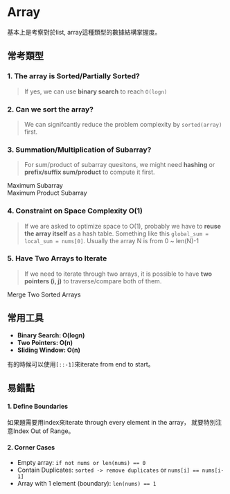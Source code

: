 # Array

基本上是考察對於list, array這種類型的數據結構掌握度。

## 常考類型

### 1. The array is Sorted/Partially Sorted? 

> If yes, we can use **binary search** to reach `O(logn)`

### 2. Can we sort the array?

> We can signifcantly reduce the problem complexity by `sorted(array)` first.

### 3. Summation/Multiplication of Subarray?

> For sum/product of subarray quesitons, we might need **hashing** or **prefix/suffix sum/product** to compute it first.

Maximum Subarray  
Maximum Product Subarray

### 4. Constraint on Space Complexity O\(1\)

> If we are asked to optimize space to O\(1\), probably we have to **reuse the array itself** as a hash table. Something like this `global_sum = local_sum = nums[0]`. Usually the array N is from 0 ~ len\(N\)-1

### 5. Have Two Arrays to Iterate

> If we need to iterate through two arrays, it is possible to have **two pointers \(i, j\)** to traverse/compare both of them.

Merge Two Sorted Arrays

## 常用工具

* **Binary Search: O\(logn\)**
* **Two Pointers: O\(n\)**
* **Sliding Window: O\(n\)**

有的時候可以使用`[::-1]`來iterate from end to start。

## 易錯點

#### 1. Define Boundaries

如果題需要用index來iterate through every element in the array， 就要特別注意Index Out of Range。

#### 2. Corner Cases

* Empty array: `if not nums or len(nums) == 0`
* Contain Duplicates: `sorted -> remove duplicates` or `nums[i] == nums[i-1]`
* Array with 1 element \(boundary\): `len(nums) == 1`



